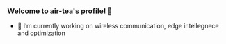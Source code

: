 ### Welcome to air-tea's profile! :ocean:

- 🔭 I’m currently working on wireless communication, edge intellegnece and optimization
